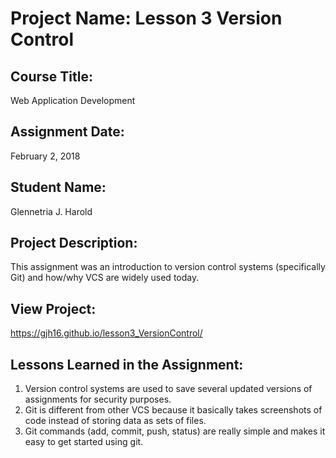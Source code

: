# Project Name:  Lesson 3 Version Control


## Course Title:
Web Application Development

## Assignment Date:  
February 2, 2018

## Student Name:  
Glennetria J. Harold

## Project Description:
This assignment was an introduction to version control systems (specifically Git) and how/why VCS are widely used today.

## View Project:
https://gjh16.github.io/lesson3_VersionControl/

## Lessons Learned in the Assignment:
1. Version control systems are used to save several updated versions of assignments for security purposes.
2. Git is different from other VCS because it basically takes screenshots of code instead of storing data as sets of files.
3. Git commands (add, commit, push, status) are really simple and makes it easy to get started using git.

